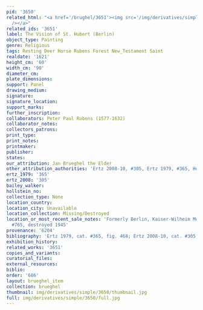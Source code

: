 ```yaml
---
pid: '3650'
related_html: "<a href='/brughel/3651'><img src='/img/derivatives/simple/3651/thumbnail.jpg'
  /></a>"
related_ids: '3651'
label: The Vision of St. Hubert (Berlin)
object_type: Painting
genre: Religious
tags: Resting Deer Horse Rubens Forest New_Testament Saint
realdate: '1621'
height_cm: '60'
width_cm: '90'
diameter_cm: 
plate_dimensions: 
support: Panel
drawing_medium: 
signature: 
signature_location: 
support_marks: 
further_inscription: 
collaborators: Peter Paul Rubens (1577-1632)
collaborator_notes: 
collectors_patrons: 
print_type: 
print_notes: 
printmaker: 
publisher: 
states: 
our_attribution: Jan Brueghel the Elder
other_attribution_authorities: 'Ertz 2008-10, #305, Ertz 1979, #365, Honig database'
ertz_1979: '365'
ertz_2008: '305'
bailey_walker: 
hollstein_no: 
collection_type: None
location_country: 
location_city: Unavailable
location_collection: Missing/Destroyed
location_or_most_recent_sale_notes: 'Formerly Berlin, Kaiser-Wilheim Museum, inv.
  #765, destroyed 1945'
provenance: '6204'
bibliography: 'Ertz 1979, cat. #365, fig. 468; Ertz 2008-10, cat. #305'
exhibition_history: 
related_works: '3651'
copies_and_variants: 
curatorial_files: 
external_resources: 
biblio: 
order: '686'
layout: brueghel_item
collection: brueghel
thumbnail: img/derivatives/simple/3650/thumbnail.jpg
full: img/derivatives/simple/3650/full.jpg
---
```

